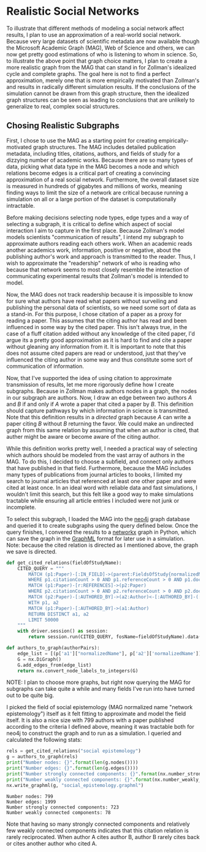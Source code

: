 # Realistic Social Networks

To illustrate that different methods of modeling a social network affect
results, I plan to use an approximation of a real-world social network.
Because very large datasets of scientific metadata are now available though
the Microsoft Academic Graph (MAG), Web of Science and others, we can now get
pretty good estimations of who is listening to whom in science. So, to
illustrate the above point that graph choice matters, I plan to create a more
realistic graph from the MAG that can stand in for Zollman's idealized cycle
and complete graphs. The goal here is not to find a perfect approximation,
merely one that is more empirically motivated than Zollman's and results in
radically different simulation results. If the conclusions of the simulation
cannot be drawn from this graph structure, then the idealized graph
structures can be seen as leading to conclusions that are unlikely to
generalize to real, complex social structures.




## Chosing Realistic Subgraphs

First, I chose to use the MAG as a starting point for creating
empirically-motivated graph structures. The MAG includes detailed publication
metadata, including titles, citations, authors, and fields of study for a
dizzying number of academic works. Because there are so many types of data,
picking what data type in the MAG becomes a node and which relations become
edges is a critical part of creating a convincing approximation of a real
social network. Furthermore, the overall dataset size is measured in hundreds
of gigabytes and millions of works, meaning finding ways to limit the size of
a network are critical because running a simulation on all or a large portion
of the dataset is computationally intractable.

Before making decisions selecting node types, edge types and a way of
selecting a subgraph, it is critical to define which aspect of social
interaction I aim to capture in the first place. Because Zollman's model
models scientists "communication of results", I intend my subgraph to
approximate authors reading each others work. When an academic reads another
academics work, information, positive or negative, about the publishing
author's work and approach is transmitted to the reader. Thus, I wish to
approximate the "readership" network of who is reading who because that
network seems to most closely resemble the interaction of communicating
experimental results that Zollman's model is intended to model.

Now, the MAG does not track readership because it is impossible to know for
sure what authors have read what papers without surveiling and publishing the
personal data of scientists, so we need some sort of data as a stand-in. For
this purpose, I chose citation of a paper as a proxy for reading a paper.
This assumes that the citing author has read and been influenced in some way
by the cited paper. This isn't always true, in the case of a fluff citation
added without any knowledge of the cited paper, I'd argue its a pretty good
approximation as it is hard to find and cite a paper without gleaning any
information from it. It is important to note that this does not assume cited
papers are read or understood, just that they've influenced the citing author
in some way and thus constitute some sort of communication of information.

Now, that I've supported the idea of using citation to approximate
transmission of results, let me more rigorously define how I create subgraphs.
Because in Zollman makes authors nodes in a graph, the nodes in our subgraph
are authors. Now, I draw an edge between two authors $A$ and $B$ if and only
if $A$ wrote a paper that cited a paper by $B$. This definition should
capture pathways by which information in science is transmitted. Note that
this definition results in a *directed* graph because $A$ can write a paper
citing $B$ without $B$ returning the favor. We could make an undirected graph
from this same relation by assuming that when an author is cited, that auther
might be aware or become aware of the citing author.

While this definition works pretty well, I needed a practical way of
selecting which authors should be modeled from the vast array of authors in
the MAG. To do this, I decided to choose a subfield, and connect only authors
that have published in that field. Furthermore, because the MAG includes many
types of publications from journal articles to books, I limited my search to
journal articles that referenced at least one other paper and were cited at
least once. In an ideal word with reliable data and fast simulations, I
wouldn't limit this search, but this felt like a good way to make simulations
tractable while ensuring all article entries I included were not junk or
incomplete.

To select this subgraph, I loaded the MAG into the
[neo4j](https://neo4j.com/docs/) graph database and queried it to create
subgraphs using the query defined below. Once the query finishes, I convered
the results to a [networkx](https://networkx.github.io) graph in Python,
which can save the graph in the [GraphML](http://graphml.graphdrawing.org)
format for later use in a simulation. Note: because the cited relation is
directed as I mentioned above, the graph we save is directed.


```python
def get_cited_relations(fieldOfStudyName):
    CITED_QUERY = """
        MATCH (p1:Paper)-[:IN_FIELD]->(parent:FieldsOfStudy{normalizedName: $fosName})
        WHERE p1.citationCount > 0 AND p1.referenceCount > 0 AND p1.docType = "Journal" WITH p1
        MATCH (p1:Paper)-[r:REFERENCES]->(p2:Paper)
        WHERE p2.citationCount > 0 AND p2.referenceCount > 0 AND p2.docType = "Journal" WITH p1, p2
        MATCH (p2:Paper)-[:AUTHORED_BY]->(a2:Author)<-[:AUTHORED_BY]-(:Paper)-[:IN_FIELD]->(parent:FieldsOfStudy{normalizedName: $fosName})
        WITH p1, a2
        MATCH (p1:Paper)-[:AUTHORED_BY]->(a1:Author)
        RETURN DISTINCT a1, a2
        LIMIT 50000
    """
    with driver.session() as session:
        return session.run(CITED_QUERY, fosName=fieldOfStudyName).data()

def authors_to_graph(authorPairs):
    edge_list = [(p['a1']["normalizedName"], p['a2']['normalizedName']) for p in authorPairs]
    G = nx.DiGraph()
    G.add_edges_from(edge_list)
    return nx.convert_node_labels_to_integers(G)
```


NOTE: I plan to choose more graphs, but right now querying the MAG for
subgraphs can take quite a while and many fields I've run into have turned
out to be quite big.

I picked the field of social epistemology (MAG normalized name "network
epistemology") itself as it felt fitting to approximate and model the field
itself. It is also a nice size with 799 authors with a paper published
according to the criteria I defined above, meaning it was tractable both for
neo4j to construct the graph and to run as a simulation. I queried and
calculated the following stats:


```python
rels = get_cited_relations("social epistemology")
g = authors_to_graph(rels)
print("Number nodes: {}".format(len(g.nodes())))
print("Number edges: {}".format(len(g.edges())))
print("Number strongly connected components: {}".format(nx.number_strongly_connected_components(g)))
print("Number weakly connected components: {}".format(nx.number_weakly_connected_components(g)))
nx.write_graphml(g, "social_epistemology.graphml")
```

```
Number nodes: 799
Number edges: 1999
Number strongly connected components: 723
Number weakly connected components: 78
```



Note that having so many strongly connected components and relatively few
weakly connected components indicates that this citation relation is rarely
reciprocated. When author A cites author B, author B rarely cites back or
cites another author who cited A.

